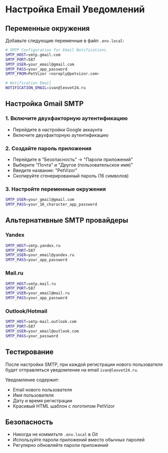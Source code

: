 # Настройка Email Уведомлений

## Переменные окружения

Добавьте следующие переменные в файл `.env.local`:

```bash
# SMTP Configuration for Email Notifications
SMTP_HOST=smtp.gmail.com
SMTP_PORT=587
SMTP_USER=your_email@gmail.com
SMTP_PASS=your_app_password
SMTP_FROM=PetVizor <noreply@petvizor.com>

# Notification Email
NOTIFICATION_EMAIL=ivan@leovet24.ru
```

## Настройка Gmail SMTP

### 1. Включите двухфакторную аутентификацию
- Перейдите в настройки Google аккаунта
- Включите двухфакторную аутентификацию

### 2. Создайте пароль приложения
- Перейдите в "Безопасность" → "Пароли приложений"
- Выберите "Почта" и "Другое (пользовательское имя)"
- Введите название: "PetVizor"
- Скопируйте сгенерированный пароль (16 символов)

### 3. Настройте переменные окружения
```bash
SMTP_USER=your_gmail@gmail.com
SMTP_PASS=your_16_character_app_password
```

## Альтернативные SMTP провайдеры

### Yandex
```bash
SMTP_HOST=smtp.yandex.ru
SMTP_PORT=587
SMTP_USER=your_email@yandex.ru
SMTP_PASS=your_app_password
```

### Mail.ru
```bash
SMTP_HOST=smtp.mail.ru
SMTP_PORT=587
SMTP_USER=your_email@mail.ru
SMTP_PASS=your_app_password
```

### Outlook/Hotmail
```bash
SMTP_HOST=smtp-mail.outlook.com
SMTP_PORT=587
SMTP_USER=your_email@outlook.com
SMTP_PASS=your_password
```

## Тестирование

После настройки SMTP, при каждой регистрации нового пользователя будет отправляться уведомление на email `ivan@leovet24.ru`.

Уведомление содержит:
- Email нового пользователя
- Имя пользователя
- Дату и время регистрации
- Красивый HTML шаблон с логотипом PetVizor

## Безопасность

- Никогда не коммитьте `.env.local` в Git
- Используйте пароли приложений вместо обычных паролей
- Регулярно обновляйте пароли приложений
